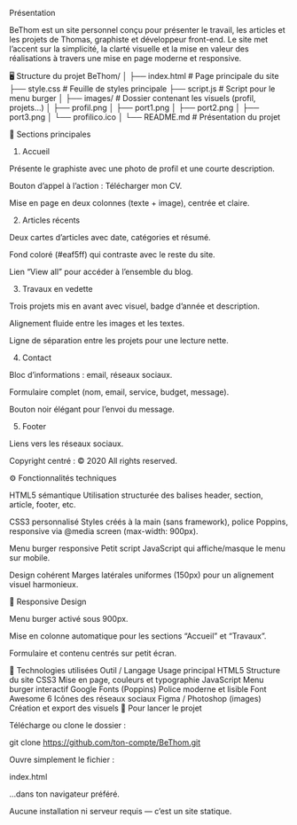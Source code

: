 Présentation

BeThom est un site personnel conçu pour présenter le travail, les articles et les projets de Thomas, graphiste et développeur front-end.
Le site met l’accent sur la simplicité, la clarté visuelle et la mise en valeur des réalisations à travers une mise en page moderne et responsive.

🖥️ Structure du projet
BeThom/
│
├── index.html          # Page principale du site
├── style.css           # Feuille de styles principale
├── script.js           # Script pour le menu burger
│
├── images/             # Dossier contenant les visuels (profil, projets…)
│   ├── profil.png
│   ├── port1.png
│   ├── port2.png
│   ├── port3.png
│   └── profilico.ico
│
└── README.md           # Présentation du projet

🎨 Sections principales
1. Accueil

Présente le graphiste avec une photo de profil et une courte description.

Bouton d’appel à l’action : Télécharger mon CV.

Mise en page en deux colonnes (texte + image), centrée et claire.

2. Articles récents

Deux cartes d’articles avec date, catégories et résumé.

Fond coloré (#eaf5ff) qui contraste avec le reste du site.

Lien “View all” pour accéder à l’ensemble du blog.

3. Travaux en vedette

Trois projets mis en avant avec visuel, badge d’année et description.

Alignement fluide entre les images et les textes.

Ligne de séparation entre les projets pour une lecture nette.

4. Contact

Bloc d’informations : email, réseaux sociaux.

Formulaire complet (nom, email, service, budget, message).

Bouton noir élégant pour l’envoi du message.

5. Footer

Liens vers les réseaux sociaux.

Copyright centré : © 2020 All rights reserved.

⚙️ Fonctionnalités techniques

HTML5 sémantique
Utilisation structurée des balises header, section, article, footer, etc.

CSS3 personnalisé
Styles créés à la main (sans framework), police Poppins, responsive via @media screen (max-width: 900px).

Menu burger responsive
Petit script JavaScript qui affiche/masque le menu sur mobile.

Design cohérent
Marges latérales uniformes (150px) pour un alignement visuel harmonieux.

📱 Responsive Design

Menu burger activé sous 900px.

Mise en colonne automatique pour les sections “Accueil” et “Travaux”.

Formulaire et contenu centrés sur petit écran.

🧩 Technologies utilisées
Outil / Langage	Usage principal
HTML5	Structure du site
CSS3	Mise en page, couleurs et typographie
JavaScript	Menu burger interactif
Google Fonts (Poppins)	Police moderne et lisible
Font Awesome 6	Icônes des réseaux sociaux
Figma / Photoshop (images)	Création et export des visuels
🚀 Pour lancer le projet

Télécharge ou clone le dossier :

git clone https://github.com/ton-compte/BeThom.git


Ouvre simplement le fichier :

index.html


…dans ton navigateur préféré.

Aucune installation ni serveur requis — c’est un site statique.